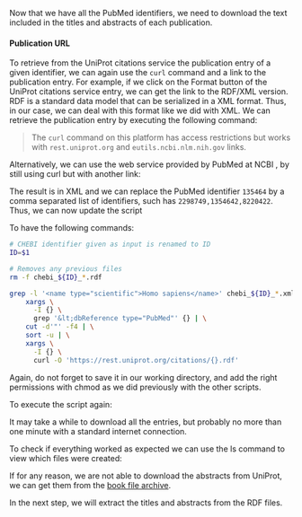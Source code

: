 <script>
import Execute from "$components/Execute.svelte";
</script>

Now that we have all the PubMed identifiers, we need to download the text
included in the titles and abstracts of each publication.

#### Publication URL

To retrieve from the UniProt citations service the publication entry of a given
identifier, we can again use the `curl` command and a link to the publication
entry. For example, if we click on the Format button of the UniProt citations
service entry, we can get the link to the RDF/XML version. RDF is a
standard data model that can be serialized in a XML format. Thus, in our
case, we can deal with this format like we did with XML.
We can retrieve the publication entry by executing the following command:

<Execute command="curl https://rest.uniprot.org/citations/1354642.rdf" />

> The `curl` command on this platform has access restrictions but works with `rest.uniprot.org` and `eutils.ncbi.nlm.nih.gov` links.

Alternatively, we can use the web service provided by PubMed at NCBI ,
by still using curl but with another link:

<Execute command="curl 'https://eutils.ncbi.nlm.nih.gov/entrez/eutils/efetch.fcgi?db=pubmed&id=1354642&retmode=text&rettype=xml'" />

The result is in XML and we can replace the PubMed identifier `135464` by a
comma separated list of identifiers, such has `2298749,1354642,8220422`.
Thus, we can now update the script

<Execute command="nano getpublications.sh" />

To have the following commands:

```bash
# CHEBI identifier given as input is renamed to ID
ID=$1

# Removes any previous files
rm -f chebi_${ID}_*.rdf

grep -l '<name type="scientific">Homo sapiens</name>' chebi_${ID}_*.xml | \
    xargs \
      -I {} \
      grep '&lt;dbReference type="PubMed"' {} | \
    cut -d'"' -f4 | \
    sort -u | \
    xargs \
      -I {} \
      curl -O 'https://rest.uniprot.org/citations/{}.rdf'
```

Again, do not forget to save it in our working directory, and add the right
permissions with chmod as we did previously with the other scripts.

<Execute command="chmod u+x getpublications.sh" />

To execute the script again:

<Execute command="./getpublications.sh 27732" />

It may take a while to download all the entries, but probably no more than
one minute with a standard internet connection.

To check if everything worked as expected we can use the ls command to
view which files were created:

<Execute command="ls *.rdf" />

If for any reason, we are not able to download the abstracts from UniProt,
we can get them from the [book file archive](http://labs.rd.ciencias.ulisboa.pt/book/).

In the next step, we will extract the titles and abstracts from the RDF files.
